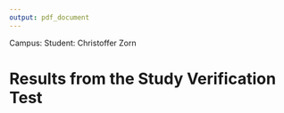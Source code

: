 ```yaml
---
output: pdf_document
---
```

 


Campus: 
Student: Christoffer Zorn

# Results from the Study Verification Test








 

